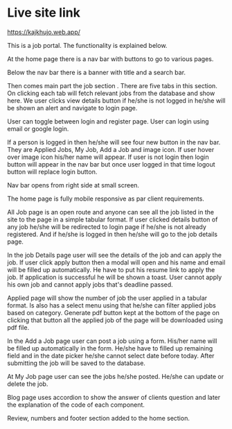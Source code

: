# Live site link
https://kajkhujo.web.app/

This is a job portal. The functionality is explained below.

At the home page there is a nav bar with buttons to go to various pages. 

Below the nav bar there is a banner with title and a search bar. 

Then comes main part the job section . There are five tabs in this section. On clicking each tab will fetch relevant jobs from the database and show here. We user clicks view details button if he/she is not logged in he/she will be shown an alert and navigate to login page. 

User can toggle between login and register page. User can login using email or google login. 

If a person is logged in then he/she will see four new button in the nav bar. They are Applied Jobs, My Job, Add a Job and image icon. If user hover over image icon his/her name will appear. If user is not login then login button will appear in the nav bar but once user logged in that time logout button will replace login button. 

Nav bar opens from right side at small screen. 

The home page is fully mobile responsive as par client requirements. 

All Job page is an open route and anyone can see all the job listed in the site to the page in a simple tabular format. If user clicked details button of any job he/she will be redirected to login page if he/she is not already registered. And if he/she is logged in then he/she will go to the job details page. 

In the job Details page user will see the details of the job and can apply the job. If user click apply button then a modal will open and his name and email will be filled up automatically. He have to put his resume link to apply the job. If application is successful he will be shown a toast. User cannot apply his own job and cannot apply jobs that's deadline passed.

Applied page will show the number of job the user applied in a tabular format. Is also has a select menu using that he/she can filter applied jobs based on category. Generate pdf button kept at the bottom of the page on clicking that button all the applied job of the page will be downloaded using pdf file.

In the Add a Job page user can post a job using a form. His/her name will be filled up automatically in the form. He/she have to filled up remaining field and in the date picker he/she cannot select date before today. After submitting the job will be saved to the database. 

At My Job page user can see the jobs he/she posted. He/she can update or delete the job. 

Blog page uses accordion to show the answer of clients question and later the explanation of the code of each component. 

Review, numbers and footer section added to the home section. 